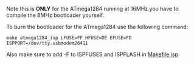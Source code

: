 Note this is __ONLY__ for the ATmega1284 running at 16MHz you have to compile the 8MHz bootloader yourself.

To burn the bootloader for the ATmega1284 use the following command:

```
make atmega1284_isp LFUSE=FF HFUSE=DE EFUSE=FD ISPPORT=/dev/tty.usbmodem26411
```

Also make sure to add -F to ISPFUSES and ISPFLASH in [Makefile.isp](Makefile.isp).